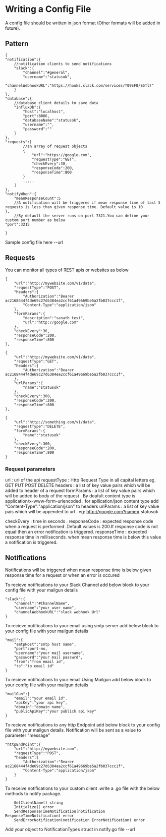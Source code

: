 # Writing a Config File

A config file should be written in json format (Other formats will be added in future).

## Pattern
```
{
"notification":{
	//notification clients to send notifications
	"slack":{
		"channel":"#general",
		"username":"statusok",
		"channelWebhookURL":"https://hooks.slack.com/services/T09SF8/E5Tl7"
	}
},
"database":{
	//database client details to save data
	"influxDb":{
		"host":"localhost",
		"port":8086,
		"databaseName":"statusok",
		"username":"",
		"password":""
	}
},
"requests":[
		//an array of request objects	
		{
			"url":"https://google.com",
			"requestType":"GET",
			"checkEvery":30,
			"responseCode":200,		
			"responseTime":800
		}
		.....
	]
},
"notifyWhen":{
	"meanResponseCount":5 
	//A notification will be triggered if mean response time of last 5 requests is less than given response time. Default value is 10
},
	//By default the server runs on port 7321.You can define your custom port number as below
"port":3215

}

```
Sample config file here --url

## Requests

You can monitor all types of REST apis or websites as below

```
{
	"url":"http://mywebsite.com/v1/data",
	"requestType":"POST",
	"headers":{
		"Authorization":"Bearer ac2168444f4de69c27d6384ea2ccf61a49669be5a2fb037ccc1f",
		"Content-Type":"application/json"
	},
	"formParams":{
		"description":"sanath test",
		"url":"http://google.com"
	},
	"checkEvery":30,
	"responseCode":200,		
	"responseTime":800
},

{
	"url":"http://mywebsite.com/v1/data",
	"requestType":"GET",
	"headers":{
		"Authorization":"Bearer ac2168444f4de69c27d6384ea2ccf61a49669be5a2fb037ccc1f",		
	},
	"urlParams":{
		"name":"statusok"
	},
	"checkEvery":300,
	"responseCode":200,		
	"responseTime":800
},

{
	"url":"http://something.com/v1/data",
	"requestType":"DELETE",
	"formParams":{
		"name":"statusok"
	},
	"checkEvery":300,
	"responseCode":200,		
	"responseTime":800
}

```

### Request  parameters 

url 		 : url of the api
requestType  : Http Request Type in all capital letters  eg. GET PUT POST DELETE 
headers 	 : a list of key value pairs which will be added to header of a request
formParams   : a list of key value pairs which will be added to body of the request . By deafult 
			  content type is application/x-www-form-urlencoded . for apllication/json content type add 	"Content-Type":"application/json" to headers
urlParams    : a list of key value pais which will be appended to url .
				 eg: http://google.com?name= statusok

checkEvery   : time in seconds .
responseCode : expected response code when a request is performed .Default values is 200.If response code is not equal then an error notification is triggered.
responseTime : expected response time in milliseconds. when mean response time is below this value a notification is triggered.


## Notifications 

Notifications will be triggered when mean response time is below given response time for a request or when an error is occured

To recieve notifications to your Slack Channel add below block to your config file with your mailgun details

```
"slack":{
	"channel":"#ChannelName",
	"username":"your user name",
	"channelWebhookURL":"slack webhook Url"
}

```

To recieve notifications to your email using smtp server add below block to your config file with your mailgun details

```
"mail":{
	"smtpHost":"smtp host name",
	"port":port-no,
	"username":"your mail username",
	"password":"your mail passwrd",
	"from":"from email id",
	"to":"to email id"
}

```

To recieve notifications to your email Using Mailgun add below block to your config file with your mailgun details

```
"mailGun":{
	"email":"your email id",
	"apiKey":"your api key",
	"domain":"domain name",
	"publicApiKey":"your publick api key"
}
```

To recieve notifications to any http Endpoint add below block to your config file with your mailgun details. Notification will be sent as a value to parameter "message"

```
"httpEndPoint":{
	"url":"http://mywebsite.com",
	"requestType":"POST",
	"headers":{
		"Authorization":"Bearer ac2168444f4de69c27d6384ea2ccf61a49669be5a2fb037ccc1f",
		"Content-Type":"application/json"
	}
}
```	

To receive notifications to your custom client .write a .go file with the below methods to notify package.

```
	GetClientName() string
	Initialize() error
	SendResponseTimeNotification(notification ResponseTimeNotification) error
	SendErrorNotification(notification ErrorNotification) error
```

Add your object to NotificationTypes struct in notify.go file --url